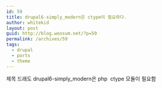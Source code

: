 ```yaml
---
id: 59
title: drupal6-simply_modern은 ctype이 필요하다.
author: whitekid
layout: post
guid: http://blog.woosum.net/?p=59
permalink: /archives/59
tags:
  - drupal
  - ports
  - theme
---
```

제목 드래도 drupal6-simply_modern은 php  ctype 모듈이 필요함